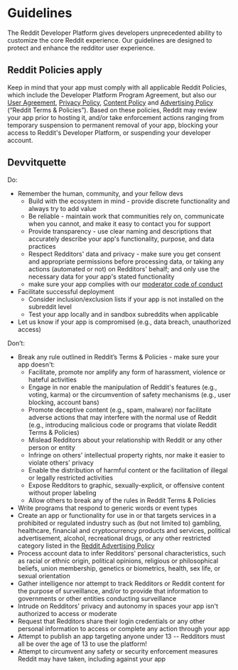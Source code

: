 # Guidelines

The Reddit Developer Platform gives developers unprecedented ability to customize the core Reddit
experience. Our guidelines are designed to protect and enhance the redditor user experience.

## Reddit Policies apply

Keep in mind that your app must comply with all applicable Reddit Policies, which include the Developer Platform Program Agreement, but also our [User Agreement](https://www.redditinc.com/policies/), [Privacy Policy](https://www.reddit.com/policies/privacy-policy), [Content Policy](https://www.redditinc.com/policies/content-policy) and [Advertising Policy](https://redditinc.force.com/helpcenter/s/article/Reddit-Advertising-Policy-Restricted-Advertisements) (“Reddit Terms & Policies”). Based on these policies, Reddit may review your app prior to hosting it, and/or take enforcement actions ranging from temporary suspension to permanent removal of your app, blocking your access to Reddit's Developer Platform, or suspending your developer account.

## Devvitquette

Do:

- Remember the human, community, and your fellow devs
  - Build with the ecosystem in mind - provide discrete functionality and always try to add value
  - Be reliable - maintain work that communities rely on, communicate when you cannot, and make it easy to contact you for support
  - Provide transparency - use clear naming and descriptions that accurately describe your app's functionality, purpose, and data practices
  - Respect Redditors' data and privacy - make sure you get consent and appropriate permissions before processing data, or taking any actions (automated or not) on Redditors' behalf; and only use the necessary data for your app's stated functionality
  - make sure your app complies with our [moderator code of conduct](https://www.redditinc.com/policies/moderator-code-of-conduct)
- Facilitate successful deployment
  - Consider inclusion/exclusion lists if your app is not installed on the subreddit level
  - Test your app locally and in sandbox subreddits when applicable
- Let us know if your app is compromised (e.g., data breach, unauthorized access)

Don’t:

- Break any rule outlined in Reddit’s Terms & Policies - make sure your app doesn't:
  - Facilitate, promote nor amplify any form of harassment, violence or hateful activities
  - Engage in nor enable the manipulation of Reddit's features (e.g., voting, karma) or the circumvention of safety mechanisms (e.g., user blocking, account bans)
  - Promote deceptive content (e.g., spam, malware) nor facilitate adverse actions that may interfere with the normal use of Reddit (e.g., introducing malicious code or programs that violate Reddit Terms & Policies)
  - Mislead Redditors about your relationship with Reddit or any other person or entity
  - Infringe on others' intellectual property rights, nor make it easier to violate others' privacy
  - Enable the distribution of harmful content or the facilitation of illegal or legally restricted activities
  - Expose Redditors to graphic, sexually-explicit, or offensive content without proper labeling
  - Allow others to break any of the rules in Reddit Terms & Policies
- Write programs that respond to generic words or event types
- Create an app or functionality for use in or that targets services in a prohibited or regulated industry such as (but not limited to) gambling, healthcare, financial and cryptocurrency products and services, political advertisement, alcohol, recreational drugs, or any other restricted category listed in the [Reddit Advertising Policy](https://redditinc.force.com/helpcenter/s/article/Reddit-Advertising-Policy-Restricted-Advertisements)
- Process account data to infer Redditors' personal characteristics, such as racial or ethnic origin, political opinions, religious or philosophical beliefs, union membership, genetics or biometrics, health, sex life, or sexual orientation
- Gather intelligence nor attempt to track Redditors or Reddit content for the purpose of surveillance, and/or to provide that information to governments or other entities conducting surveillance
- Intrude on Redditors' privacy and autonomy in spaces your app isn't authorized to access or moderate
- Request that Redditors share their login credentials or any other personal information to access or complete any action through your app
- Attempt to publish an app targeting anyone under 13 -- Redditors must all be over the age of 13 to use the platform!
- Attempt to circumvent any safety or security enforcement measures Reddit may have taken, including against your app
